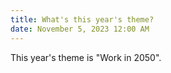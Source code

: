 ```yaml
---
title: What's this year's theme?
date: November 5, 2023 12:00 AM
---
```

This year's theme is "Work in 2050".